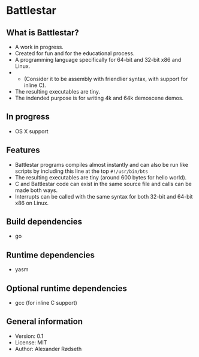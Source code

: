 Battlestar
==========

What is Battlestar?
-------------------

* A work in progress.
* Created for fun and for the educational process.
* A programming language specifically for 64-bit and 32-bit x86 and Linux.
* * (Consider it to be assembly with friendlier syntax, with support for inline C).
* The resulting executables are tiny.
* The indended purpose is for writing 4k and 64k demoscene demos.

In progress
-----------
* OS X support

Features
--------------
* Battlestar programs compiles almost instantly and can also be run like scripts by including this line at the top
  ```#!/usr/bin/bts```
* The resulting executables are tiny (around 600 bytes for hello world).
* C and Battlestar code can exist in the same source file and calls can be made both ways.
* Interrupts can be called with the same syntax for both 32-bit and 64-bit x86 on Linux.

Build dependencies
------------------
* go

Runtime dependencies
--------------------
* yasm

Optional runtime dependencies
-----------------------------
* gcc (for inline C support)

General information
-------------------
* Version: 0.1
* License: MIT
* Author: Alexander Rødseth

